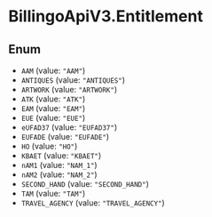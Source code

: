 # BillingoApiV3.Entitlement

## Enum

* `AAM` (value: `"AAM"`)
* `ANTIQUES` (value: `"ANTIQUES"`)
* `ARTWORK` (value: `"ARTWORK"`)
* `ATK` (value: `"ATK"`)
* `EAM` (value: `"EAM"`)
* `EUE` (value: `"EUE"`)
* `eUFAD37` (value: `"EUFAD37"`)
* `EUFADE` (value: `"EUFADE"`)
* `HO` (value: `"HO"`)
* `KBAET` (value: `"KBAET"`)
* `nAM1` (value: `"NAM_1"`)
* `nAM2` (value: `"NAM_2"`)
* `SECOND_HAND` (value: `"SECOND_HAND"`)
* `TAM` (value: `"TAM"`)
* `TRAVEL_AGENCY` (value: `"TRAVEL_AGENCY"`)
